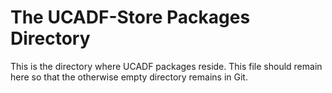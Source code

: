 # The UCADF-Store Packages Directory
This is the directory where UCADF packages reside. This file should remain here so that the otherwise empty directory remains in Git.
